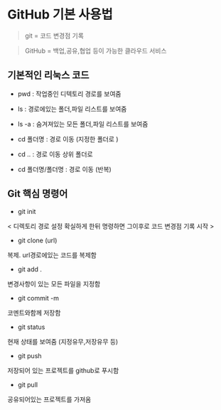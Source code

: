# GitHub 기본 사용법

> git = 코드 변경점 기록

> GitHub = 백업,공유,협업 등이 가능한 클라우드 서비스

## 기본적인 리눅스 코드

- pwd
: 작업중인 디텍토리 경로를 보여줌

- ls
: 경로에있는 폴더,파일 리스트를 보여줌

- ls -a
: 숨겨져있는 모든 폴더,파일 리스트를 보여줌

- cd 폴더명
: 경로 이동 (지정한 폴더로
)
- cd ..
: 경로 이동 상위 폴더로

- cd 폴더명/폴더명
: 경로 이동 (반복)

## Git 핵심 명령어

- git init 

< 디렉토리 경로 설정 확실하게 한뒤 명령하면 그이후로 코드 변경점 기록 시작 >

- git clone (url)

복제. url경로에있는 코드를 복제함

- git add .

변경사항이 있는 모든 파일을 지정함

- git commit -m

코멘트와함께 저장함

- git status

현재 상태를 보여줌 (지정유무,저장유무 등)

- git push

저장되어 있는 프로젝트를 github로 푸시함

- git pull

공유되어있는 프로젝트를 가져옴
